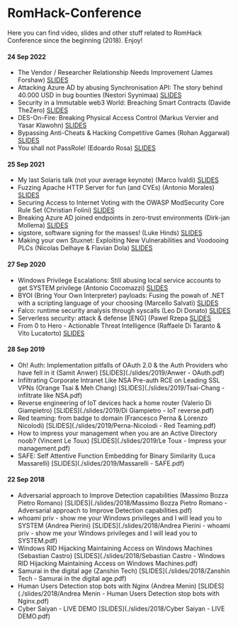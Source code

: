 # RomHack-Conference
Here you can find video, slides and other stuff related to RomHack Conference since the beginning (2018). Enjoy!

#### 24 Sep 2022

* The Vendor / Researcher Relationship Needs Improvement (James Forshaw) [SLIDES](./slides/2022/James_Forshaw_Keynote.pdf)
* Attacking Azure AD by abusing Synchronisation API: The story behind 40.000 USD in bug bounties (Nestori Syynimaa) [SLIDES](./slides/2022/Attacking_Azure_AD_by_abusing_Synchronisation_API.pdf)
* Security in a Immutable web3 World: Breaching Smart Contracts (Davide TheZero) [SLIDES](./slides/2022/Security_in_a_Immutable_web3_World_Breaching_Smart_Contracts.pdf)
* DES-On-Fire: Breaking Physical Access Control (Markus Vervier and Yasar Klawohn) [SLIDES](./slides/2022/DES_On_Fire_Breaking_Physical_Access_Control.pdf)
* Bypassing Anti-Cheats & Hacking Competitive Games (Rohan Aggarwal) [SLIDES](./slides/2022/Bypassing_Anti_Cheats_Hacking_Competitive_Games.pdf)
* You shall not PassRole! (Edoardo Rosa) [SLIDES](./slides/2022/You_shall_not_PassRole.pdf)

#### 25 Sep 2021

* My last Solaris talk (not your average keynote) (Marco Ivaldi) [SLIDES](./slides/2021/Marco_Ivaldi.pdf)
* Fuzzing Apache HTTP Server for fun (and CVEs) (Antonio Morales) [SLIDES](./slides/2021/Antonio_Morales.pdf)
* Securing Access to Internet Voting with the OWASP ModSecurity Core Rule Set (Christian Folini) [SLIDES](./slides/2021/Christian_Folini.pdf)
* Breaking Azure AD joined endpoints in zero-trust environments (Dirk-jan Mollema) [SLIDES](./slides/2021/Dirk_jan_Mollema.pdf)
* sigstore, software signing for the masses! (Luke Hinds) [SLIDES](./slides/2021/Luke_Hinds.pdf)
* Making your own Stuxnet: Exploiting New Vulnerabilities and Voodooing PLCs (Nicolas Delhaye & Flavian Dola) [SLIDES](./slides/2021/Nicolas_Delhaye_Flavian_Dola.pdf)

#### 27 Sep 2020

* Windows Privilege Escalations: Still abusing local service accounts to get SYSTEM privilege (Antonio Cocomazzi) [SLIDES](./slides/2020/Cocomazzi.pdf)
* BYOI (Bring Your Own Interpreter) payloads: Fusing the powah of .NET with a scripting language of your choosing (Marcello Salvati) [SLIDES](./slides/2020/Salvati.pdf)
* Falco: runtime security analysis through syscalls (Leo Di Donato) [SLIDES](./slides/2020/runtime_security_analysis_through_syscalls.pdf)
* Serverless security: attack & defense [ENG] (Pawel Rzepa [SLIDES](./slides/2020/Rzepa.pdf)
* From 0 to Hero - Actionable Threat Intelligence (Raffaele Di Taranto & Vito Lucatorto) [SLIDES](./slides/2020/DiTaranto_Lucatorto.pdf)

#### 28 Sep 2019

* Oh! Auth: Implementation pitfalls of OAuth 2.0 & the Auth Providers who have fell in it (Samit Anwer) [SLIDES](./slides/2019/Anwer - OAuth.pdf)
* Infiltrating Corporate Intranet Like NSA Pre-auth RCE on Leading SSL VPNs (Orange Tsai & Meh Chang) [SLIDES](./slides/2019/Tsai-Chang - infiltrate like NSA.pdf)
* Reverse engineering of IoT devices hack a home router (Valerio Di Giampietro) [SLIDES](./slides/2019/Di Giampietro - IoT reverse.pdf)
* Red teaming: from badge to domain (Francesco Perna & Lorenzo Nicolodi) [SLIDES](./slides/2019/Perna-Nicolodi - Red Teaming.pdf)
* How to impress your management when you are an Active Directory noob? (Vincent Le Toux) [SLIDES](./slides/2019/Le Toux - Impress your management.pdf)
* SAFE: Self Attentive Function Embedding for Binary Similarity (Luca Massarelli) [SLIDES](./slides/2019/Massarelli - SAFE.pdf)

#### 22 Sep 2018

* Adversarial approach to Improve Detection capabilities (Massimo Bozza Pietro Romano) [SLIDES](./slides/2018/Massimo Bozza Pietro Romano - Adversarial approach to Improve Detection capabilities.pdf)
* whoami priv - show me your Windows privileges and I will lead you to SYSTEM (Andrea Pierini) [SLIDES](./slides/2018/Andrea Pierini - whoami priv - show me your Windows privileges and I will lead you to SYSTEM.pdf)
* Windows RID Hijacking Maintaining Access on Windows Machines (Sebastian Castro) [SLIDES](./slides/2018/Sebastian Castro - Windows RID Hijacking Maintaining Access on Windows Machines.pdf)
* Samurai in the digital age (Zanshin Tech) [SLIDES](./slides/2018/Zanshin Tech - Samurai in the digital age.pdf)
* Human Users Detection stop bots with Nginx (Andrea Menin) [SLIDES](./slides/2018/Andrea Menin - Human Users Detection stop bots with Nginx.pdf)
* Cyber Saiyan - LIVE DEMO [SLIDES](./slides/2018/Cyber Saiyan - LIVE DEMO.pdf)

